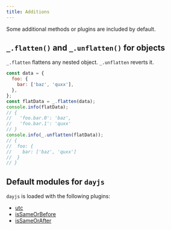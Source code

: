 ```yaml
---
title: Additions
---
```


Some additional methods or plugins are included by default.

## `_.flatten()` and `_.unflatten()` for objects

`_.flatten` flattens any nested object. `_.unflatten` reverts it.

```js
const data = {
  foo: {
    bar: ['baz', 'quxx'],
  },
};
const flatData = _.flatten(data);
console.info(flatData);
// {
//   'foo.bar.0': 'baz',
//   'foo.bar.1': 'quxx'
// }
console.info(_.unflatten(flatData));
// {
//  foo: {
//    bar: ['baz', 'quxx']
//  }
// }
```

## Default modules for `dayjs`

`dayjs` is loaded with the following plugins:

- [utc][1]
- [isSameOrBefore][2]
- [isSameOrAfter][3]

[1]: https://day.js.org/docs/en/plugin/utc#docsNav
[2]: https://day.js.org/docs/en/plugin/is-same-or-before#docsNav
[3]: https://day.js.org/docs/en/plugin/is-same-or-after#docsNav
